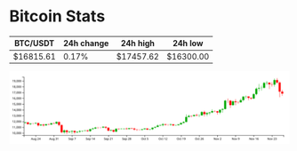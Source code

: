 # Bitcoin Stats

BTC/USDT|24h change|24h high|24h low|
|---|---|---|---|
|$16815.61|0.17%|$17457.62|$16300.00|

<img src="./chart.svg">
